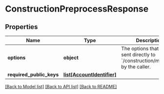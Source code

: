 # ConstructionPreprocessResponse

## Properties
Name | Type | Description | Notes
------------ | ------------- | ------------- | -------------
**options** | **object** | The options that will be sent directly to &#x60;/construction/metadata&#x60; by the caller. | [optional] 
**required_public_keys** | [**list[AccountIdentifier]**](AccountIdentifier.md) |  | [optional] 

[[Back to Model list]](../README.md#documentation-for-models) [[Back to API list]](../README.md#documentation-for-api-endpoints) [[Back to README]](../README.md)

